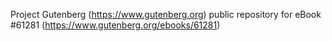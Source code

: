 Project Gutenberg (https://www.gutenberg.org) public repository for eBook #61281 (https://www.gutenberg.org/ebooks/61281)
